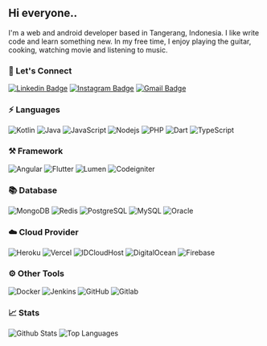 ## Hi everyone..

I'm a web and android developer based in Tangerang, Indonesia. I like write code and learn something new. In my free time, I enjoy playing the guitar, cooking, watching movie and listening to music.


### 🔌 Let's Connect
[![Linkedin Badge](https://img.shields.io/badge/-yudaadp-0077b5?style=flat-square&logo=Linkedin&logoColor=white&link=https://www.linkedin.com/in/yudaadp/)](https://www.linkedin.com/in/yudaadp/)
[![Instagram Badge](https://img.shields.io/badge/-yudaadp__-405de6?style=flat-square&logo=instagram&logoColor=white&link=https://www.instagram.com/yudaadp_/)](https://www.instagram.com/yudaadp_/)
[![Gmail Badge](https://img.shields.io/badge/-yudaadp@gmail.com-dd4b39?style=flat-square&logo=Gmail&logoColor=white&link=mailto:yudaadp@gmail.com)](mailto:yudaadp@gmail.com)

### ⚡ Languages
![Kotlin](https://img.shields.io/static/v1?style=flat-square&color=18181B&labelColor=18181B&label=&message=Kotlin&logo=kotlin)
![Java](https://img.shields.io/static/v1?style=flat-square&color=18181B&labelColor=18181B&label=&message=Java)
![JavaScript](https://img.shields.io/static/v1?style=flat-square&color=18181B&labelColor=18181B&label=&message=JavaScript&logo=javascript)
![Nodejs](https://img.shields.io/static/v1?style=flat-square&color=18181B&labelColor=18181B&label=&message=Node.JS&logo=node.js)
![PHP](https://img.shields.io/static/v1?style=flat-square&color=18181B&labelColor=18181B&label=&message=PHP&logo=php)
![Dart](https://img.shields.io/static/v1?style=flat-square&color=18181B&labelColor=18181B&label=&message=Dart&logo=dart)
![TypeScript](https://img.shields.io/static/v1?style=flat-square&color=18181B&labelColor=18181B&label=&message=TypeScript&logo=typescript)

### ⚒️ Framework
![Angular](https://img.shields.io/static/v1?style=flat-square&color=18181B&labelColor=18181B&label=&message=Angular&logo=angular)
![Flutter](https://img.shields.io/static/v1?style=flat-square&color=18181B&labelColor=18181B&label=&message=Flutter&logo=flutter)
![Lumen](https://img.shields.io/static/v1?style=flat-square&color=18181B&labelColor=18181B&label=&message=Lumen&logo=lumen)
![Codeigniter](https://img.shields.io/static/v1?style=flat-square&color=18181B&labelColor=18181B&label=&message=Codeigniter&logo=codeigniter)

### 📚 Database
![MongoDB](https://img.shields.io/static/v1?style=flat-square&color=18181B&labelColor=18181B&label=&message=MongoDB&logo=mongodb)
![Redis](https://img.shields.io/static/v1?style=flat-square&color=18181B&labelColor=18181B&label=&message=Redis&logo=redis)
![PostgreSQL](https://img.shields.io/static/v1?style=flat-square&color=18181B&labelColor=18181B&label=&message=PostgreSQL&logo=postgresql)
![MySQL](https://img.shields.io/static/v1?style=flat-square&color=18181B&labelColor=18181B&label=&message=MySQL&logo=mysql)
![Oracle](https://img.shields.io/static/v1?style=flat-square&color=18181B&labelColor=18181B&label=&message=Oracle&logo=oracle)

### ☁️ Cloud Provider
![Heroku](https://img.shields.io/static/v1?style=flat-square&color=18181B&labelColor=18181B&label=&message=Heroku&logo=heroku)
![Vercel](https://img.shields.io/static/v1?style=flat-square&color=18181B&labelColor=18181B&label=&message=Vercel&logo=vercel)
![IDCloudHost](https://img.shields.io/static/v1?style=flat-square&color=18181B&labelColor=18181B&label=&message=IDCloudHost&logo=icloud)
![DigitalOcean](https://img.shields.io/static/v1?style=flat-square&color=18181B&labelColor=18181B&label=&message=DigitalOcean&logo=digitalocean)
![Firebase](https://img.shields.io/static/v1?style=flat-square&color=18181B&labelColor=18181B&label=&message=Firebase&logo=firebase)

### ⚙️ Other Tools
![Docker](https://img.shields.io/static/v1?style=flat-square&color=18181B&labelColor=18181B&label=&message=Docker&logo=docker)
![Jenkins](https://img.shields.io/static/v1?style=flat-square&color=18181B&labelColor=18181B&label=&message=Jenkins&logo=jenkins)
![GitHub](https://img.shields.io/static/v1?style=flat-square&color=18181B&labelColor=18181B&label=&message=GitHub&logo=github)
![Gitlab](https://img.shields.io/static/v1?style=flat-square&color=18181B&labelColor=18181B&label=&message=Gitlab&logo=gitlab)

### 📈 Stats
![Github Stats](https://github-readme-stats.vercel.app/api?username=yudaadp&count_private=true&show_icons=true&include_all_commits=true&theme=dark)
![Top Languages](https://github-readme-stats.vercel.app/api/top-langs/?username=yudaadp&hide=html&layout=compact&langs_count=8&theme=dark)
